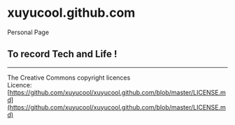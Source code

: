 xuyucool.github.com
===================

Personal Page

To record Tech and Life !
-----

---
The Creative Commons copyright licences  
Licence:[https://github.com/xuyucool/xuyucool.github.com/blob/master/LICENSE.md](https://github.com/xuyucool/xuyucool.github.com/blob/master/LICENSE.md)
